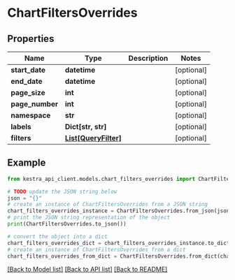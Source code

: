 # ChartFiltersOverrides


## Properties

Name | Type | Description | Notes
------------ | ------------- | ------------- | -------------
**start_date** | **datetime** |  | [optional] 
**end_date** | **datetime** |  | [optional] 
**page_size** | **int** |  | [optional] 
**page_number** | **int** |  | [optional] 
**namespace** | **str** |  | [optional] 
**labels** | **Dict[str, str]** |  | [optional] 
**filters** | [**List[QueryFilter]**](QueryFilter.md) |  | [optional] 

## Example

```python
from kestra_api_client.models.chart_filters_overrides import ChartFiltersOverrides

# TODO update the JSON string below
json = "{}"
# create an instance of ChartFiltersOverrides from a JSON string
chart_filters_overrides_instance = ChartFiltersOverrides.from_json(json)
# print the JSON string representation of the object
print(ChartFiltersOverrides.to_json())

# convert the object into a dict
chart_filters_overrides_dict = chart_filters_overrides_instance.to_dict()
# create an instance of ChartFiltersOverrides from a dict
chart_filters_overrides_from_dict = ChartFiltersOverrides.from_dict(chart_filters_overrides_dict)
```
[[Back to Model list]](../README.md#documentation-for-models) [[Back to API list]](../README.md#documentation-for-api-endpoints) [[Back to README]](../README.md)


